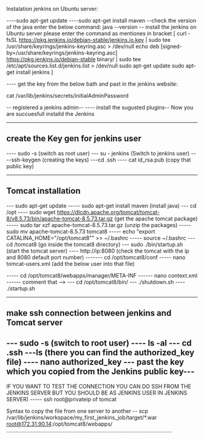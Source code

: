 Instalation jenkins on Ubuntu server:

----sudo apt-get update
----sudo apt-get install maven
--check the version of the java enter the below command:
	 java --version
-- install the jenkins on Ubuntu server please enter the command as mentiones in bracket
  [   curl -fsSL https://pkg.jenkins.io/debian-stable/jenkins.io.key | sudo tee \
  /usr/share/keyrings/jenkins-keyring.asc > /dev/null
echo deb [signed-by=/usr/share/keyrings/jenkins-keyring.asc] \
  https://pkg.jenkins.io/debian-stable binary/ | sudo tee \
  /etc/apt/sources.list.d/jenkins.list > /dev/null
sudo apt-get update
sudo apt-get install jenkins ]

---- get the key from the below bath and past in the jenkins website:

cat /var/lib/jenkins/secrets/initialAdminPassword

-- registered a jenkins admin--
---- install the sugusted plugins--
Now you are succuesfull installd the Jenkins


------------------------------------------
create the Key gen for jenkins user
-----------------------------
---- sudo -s   (switch as root user)
--- su - jenkins (Switch to jenkins user)
----ssh-keygen   (creating the keys)
---cd .ssh
---- cat id_rsa.pub (copy that public key)


---------------------------
Tomcat installation
--------------------
 --- sudo apt-get update
----- sudo apt-get install maven (install java)
--- cd /opt
 ----  sudo wget https://dlcdn.apache.org/tomcat/tomcat-8/v8.5.73/bin/apache-tomcat-8.5.73.tar.gz
        (get the apache tomcat package)
----- sudo tar xzf apache-tomcat-8.5.73.tar.gz   (unzip the packages)
----- sudo mv apache-tomcat-8.5.73  tomcat8
-----  echo "export CATALINA_HOME="/opt/tomcat8"" >> ~/.bashrc
----- source ~/.bashrc
---   cd /tomcat8  (go inside the tomcat8 directory)
---  sudo ./bin/startup.sh  (start the tomcat server)
---- http://ip:8080        (check the tomcat with the ip and 8080 default port number)
------- cd /opt/tomcat8/conf 
----- nano tomcat-users.xml (add the below user into that file)


 <role rolename="manager-gui"/>
  <user username="tomcat" password="s3cret" roles="manager-gui,manager-script,manager-jmx,manager-status"/>
----- cd /opt/tomcat8/webapps/manager/META-INF
------ nano context.xml
------ comment that <valve section as below
<!--  <Valve className="org.apache.catalina.valves.RemoteAddrValve"
         allow="127\.\d+\.\d+\.\d+|::1|0:0:0:0:0:0:0:1" />
  <Manager sessionAttributeValueClassNameFilter="java\.lang\.(?:Boolean|Integer|Long|Number|String)|org\.apache\.catalina\.filters\.CsrfPreventionFilter\$LruCache(?:\$1)?|java\.util\.(?:Linked)?HashMap"/> -->
--- cd /opt/tomcat8/bin/
--- ./shutdown.sh 
---- ./startup.sh


--------------------------------------------------------------------
make ssh connection between jenkins and Tomcat server
--------------------------------------------------------------------
--- sudo -s (switch to root user)
---- ls -al
--- cd .ssh
---ls (there you can find the authorized_key file)
---- nano authorized_key
--- past the key which you copied from the Jenkins public key---
-----------------------------------------------------------------
IF YOU WANT TO TEST THE CONNECTION YOU CAN DO SSH FROM THE JENKINS SERVER
BUT YOU SHOULD BE AS JENKINS USER IN JENKINS SERVER)
----- ssh root@privateip of tomcat


Syntax to copy the file from one server to another
-- scp /var/lib/jenkins/workspace/my_first_jenkins_job/target/*.war root@172.31.90.14:/opt/tomcat8/webapps/
............................................................................................................